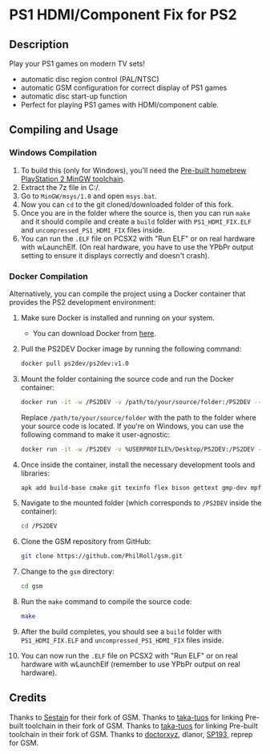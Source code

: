 # PS1 HDMI/Component Fix for PS2

## Description

Play your PS1 games on modern TV sets! 
- automatic disc region control (PAL/NTSC)
- automatic GSM configuration for correct display of PS1 games
- automatic disc start-up function
- Perfect for playing PS1 games with HDMI/component cable. 




## Compiling and Usage

### Windows Compilation

1. To build this (only for Windows), you'll need the [Pre-built homebrew PlayStation 2 MinGW toolchain](https://github.com/ps2dev/ps2toolchain/releases/tag/2018-10-19).
2. Extract the 7z file in C:/.
3. Go to `MinGW/msys/1.0` and open `msys.bat`.
4. Now you can `cd` to the git cloned/downloaded folder of this fork.
5. Once you are in the folder where the source is, then you can run `make` and it should compile and create a `build` folder with `PS1_HDMI_FIX.ELF` and `uncompressed_PS1_HDMI_FIX` files inside.
6. You can run the `.ELF` file on PCSX2 with "Run ELF" or on real hardware with wLaunchElf. (On real hardware, you have to use the YPbPr output setting to ensure it displays correctly and doesn't crash).

### Docker Compilation

Alternatively, you can compile the project using a Docker container that provides the PS2 development environment:

1. Make sure Docker is installed and running on your system. 
   - You can download Docker from [here](https://www.docker.com/get-started).
   
2. Pull the PS2DEV Docker image by running the following command:
   ```bash
   docker pull ps2dev/ps2dev:v1.0
   ```

3. Mount the folder containing the source code and run the Docker container:
   ```bash
   docker run -it -w /PS2DEV -v /path/to/your/source/folder:/PS2DEV --name ps2dev_v1_0 ps2dev/ps2dev:v1.0 sh
   ```

   Replace `/path/to/your/source/folder` with the path to the folder where your source code is located. If you're on Windows, you can use the following command to make it user-agnostic:
   
   ```bash
   docker run -it -w /PS2DEV -v %USERPROFILE%/Desktop/PS2DEV:/PS2DEV --name ps2dev_v1_0 ps2dev/ps2dev:v1.0 sh
   ```

4. Once inside the container, install the necessary development tools and libraries:
   ```bash
   apk add build-base cmake git texinfo flex bison gettext gmp-dev mpfr-dev mpc1-dev zlib-dev nano
   ```

5. Navigate to the mounted folder (which corresponds to `/PS2DEV` inside the container):
   ```bash
   cd /PS2DEV
   ```

6. Clone the GSM repository from GitHub:
   ```bash
   git clone https://github.com/PhilRoll/gsm.git
   ```

7. Change to the `gsm` directory:
   ```bash
   cd gsm
   ```

8. Run the `make` command to compile the source code:
   ```bash
   make
   ```

9. After the build completes, you should see a `build` folder with `PS1_HDMI_FIX.ELF` and `uncompressed_PS1_HDMI_FIX` files inside.

10. You can now run the `.ELF` file on PCSX2 with "Run ELF" or on real hardware with wLaunchElf (remember to use YPbPr output on real hardware).


## Credits
Thanks to [Sestain](https://github.com/sestain) for their fork of GSM.
Thanks to [taka-tuos]() for linking Pre-built toolchain in their fork of GSM.
Thanks to [taka-tuos](https://github.com/taka-tuos) for linking Pre-built toolchain in their fork of GSM.
Thanks to [doctorxyz](https://github.com/doctorxyz), dlanor, [SP193](https://www.psx-place.com/members/sp193.19/), reprep for GSM.
